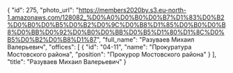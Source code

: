 {
    "id": 275,
    "photo_url": "https://members2020by.s3.eu-north-1.amazonaws.com/128082_%D0%A0%D0%B0%D0%B7%D1%83%D0%B2%D0%B0%D0%B5%D0%B2%D0%9C%D0%B8%D1%85%D0%B0%D0%B8%D0%BB%D0%92%D0%B0%D0%BB%D0%B5%D1%80%D1%8C%D0%B5%D0%B2%D0%B8%D1%87",
    "full_name": "Разуваев Михаил Валерьевич",
    "offices": [
        {
            "id": "04-11",
            "name": "Прокуратура Мостовского района",
            "position": "Прокурор Мостовского района"
        }
    ],
    "title": "Разуваев Михаил Валерьевич"
}